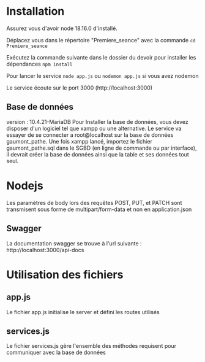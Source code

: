 # Installation
Assurez vous d'avoir node 18.16.0 d'installé.

Déplacez vous dans le répertoire "Premiere_seance" avec la commande
`cd Premiere_seance`

Exécutez la commande suivante dans le dossier du devoir pour installer les dépendances
`npm install`

Pour lancer le service 
`node app.js` ou `nodemon app.js` si vous avez nodemon

Le service écoute sur le port 3000 (http://localhost:3000)

## Base de données
version : 10.4.21-MariaDB
Pour Installer la base de données, vous devez disposer d'un logiciel tel que xampp ou une alternative.
Le service va essayer de se connecter a root@localhost sur la base de données gaumont_pathe.
Une fois xampp lancé, importez le fichier gaumont_pathe.sql dans le SGBD (en ligne de commande ou par interface), il devrait créer la base de données ainsi que la table et ses données tout seul.

# Nodejs
Les paramètres de body lors des requêtes POST, PUT, et PATCH sont transmisent sous forme de multipart/form-data et non en application.json

## Swagger 
La documentation swagger se trouve à l'url suivante : http://localhost:3000/api-docs

# Utilisation des fichiers
## app.js
Le fichier app.js initialise le server et défini les routes utilisés

## services.js
Le fichier services.js gère l'ensemble des méthodes requisent pour communiquer avec la base de données
